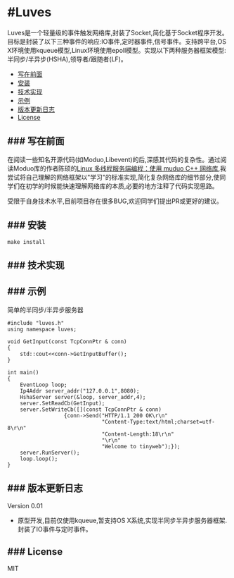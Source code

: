#Luves
==================
Luves是一个轻量级的事件触发网络库,封装了Socket,简化基于Socket程序开发。目标是封装了以下三种事件的响应:IO事件,定时器事件,信号事件。支持跨平台,OS X环境使用kqueue模型,Linux环境使用epoll模型。实现以下两种服务器框架模型:半同步/半异步(HSHA),领导者/跟随者(LF)。

- [写在前面][0]
- [安装][1]
- [技术实现][2]
- [示例][3]
- [版本更新日志][4]
- [License][5]
 


###<a id="title00"/> 写在前面
-------------------
在阅读一些知名开源代码(如Moduo,Libevent)的后,深感其代码的复杂性。通过阅读Moduo库的作者陈硕的[Linux 多线程服务端编程：使用 muduo C++ 网络库](https://book.douban.com/subject/20471211/),我尝试将自己理解的网络框架以"学习"的标准实现,简化复杂网络库的细节部分,使同学们在初学的时候能快速理解网络库的本质,必要的地方注释了代码实现思路。

受限于自身技术水平,目前项目存在很多BUG,欢迎同学们提出PR或更好的建议。



###<a id="title01"/> 安装
-------------------
	make install



###<a id="title02"> 技术实现
-------------------


###<a id="title03"> 示例
-------------------
简单的半同步/半异步服务器

	#include "luves.h"
	using namespace luves;
	
	void GetInput(const TcpConnPtr & conn)
	{
    	std::cout<<conn->GetInputBuffer();
	}

	int main()
	{
    	EventLoop loop;
    	Ip4Addr server_addr("127.0.0.1",8080);
    	HshaServer server(&loop, server_addr,4);
    	server.SetReadCb(GetInput);
    	server.SetWriteCb([](const TcpConnPtr & conn)
                      {conn->Send("HTTP/1.1 200 OK\r\n"
                                  "Content-Type:text/html;charset=utf-8\r\n"
                                  "Content-Length:18\r\n"
                                  "\r\n"
                                  "Welcome to tinyweb");});
    	server.RunServer();
    	loop.loop();
	}



###<a id="title04"/> 版本更新日志
--------------------
Version 0.01

- 原型开发,目前仅使用kqueue,暂支持OS X系统,实现半同步半异步服务器框架.封装了IO事件与定时事件。



###<a id="title04"/> License
--------------------
MIT

 [0]:#title00
 [1]:#title01
 [2]:#title02
 [3]:#title03
 [4]:#title04
 [5]:#title05

